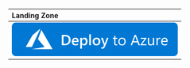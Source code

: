 | Landing Zone |
|:--------------|
|[![Deploy To Azure](https://raw.githubusercontent.com/Azure/azure-quickstart-templates/master/1-CONTRIBUTION-GUIDE/images/deploytoazure.svg?sanitize=true)](https://ms.portal.azure.com/?feature.customportal=false#create/Microsoft.Template/uri/https%3A%2F%2Fraw.githubusercontent.com%2Fnil0blue%2Flandingzone%2Fmaster%2Fpolicy%2Fazuredeploy.json/createUIDefinitionUri/https%3A%2F%2Fraw.githubusercontent.com%2Fnil0blue%2Flandingzone%2Fmaster%2Fpolicy%2Fpolicy-paraeters.json) |

